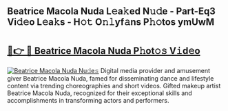 ## Beatrice Macola Nuda L𝚎a𝚔ed N𝚞𝚍e - Part-Eq3 Vi𝚍𝚎o L𝚎a𝚔s - H𝚘𝚝 O𝚗𝚕yf𝚊ns P𝚑𝚘tos ymUwM

# <h2><a href="http://kfc8kyn.oniu.top/?m=Beatrice+Macola+Nuda">🔗👉 🔴 Beatrice Macola Nuda P𝚑ot𝚘𝚜 V𝚒d𝚎o</a></h2>

[![Beatrice Macola Nuda Nu𝚍e𝚜](https://i.imgur.com/0qMVB7G.gif)](http://kfc8kyn.oniu.top/?m=Beatrice+Macola+Nuda)
Digital media provider and amusement giver Beatrice Macola Nuda, famed for disseminating dance and lifestyle content via trending choreographies and short videos. Gifted makeup artist Beatrice Macola Nuda, recognized for their exceptional skills and accomplishments in transforming actors and performers.  
